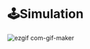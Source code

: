 # 🕹Simulation
![ezgif com-gif-maker](https://user-images.githubusercontent.com/33795856/118393998-fe163400-b67c-11eb-91ba-77d429de0327.gif)
